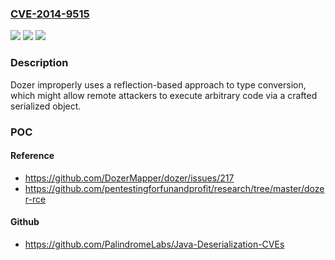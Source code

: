 ### [CVE-2014-9515](https://cve.mitre.org/cgi-bin/cvename.cgi?name=CVE-2014-9515)
![](https://img.shields.io/static/v1?label=Product&message=n%2Fa&color=blue)
![](https://img.shields.io/static/v1?label=Version&message=n%2Fa&color=blue)
![](https://img.shields.io/static/v1?label=Vulnerability&message=n%2Fa&color=brighgreen)

### Description

Dozer improperly uses a reflection-based approach to type conversion, which might allow remote attackers to execute arbitrary code via a crafted serialized object.

### POC

#### Reference
- https://github.com/DozerMapper/dozer/issues/217
- https://github.com/pentestingforfunandprofit/research/tree/master/dozer-rce

#### Github
- https://github.com/PalindromeLabs/Java-Deserialization-CVEs

